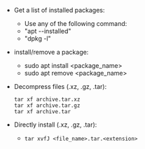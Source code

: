 - Get a list of installed packages:
	- Use any of the following command:
	- "apt --installed"
	- "dpkg -l"

- install/remove a package:
	- sudo apt install <package_name>
	- sudo apt remove <package_name>

- Decompress files (.xz, .gz, .tar):
	```
	tar xf archive.tar.xz
	tar xf archive.tar.gz
	tar xf archive.tar
	```
	
- Directly install (.xz, .gz, .tar):
  - `tar xvfJ <file_name>.tar.<extension>`

